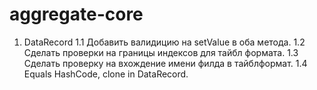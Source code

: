 # aggregate-core
1. DataRecord
1.1 Добавить валидицию на setValue в оба метода.
1.2 Сделать проверки на границы индексов для тайбл формата.
1.3 Сделать проверку на вхождение имени филда в тайблформат.
1.4 Equals HashCode, clone in DataRecord.
